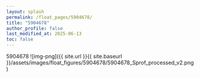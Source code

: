 ```yaml
---
layout: splash
permalink: /float_pages/5904678/
title: "5904678"
author_profile: false
last_modified_at: 2025-06-13
toc: false
---
```

 
5904678
![img-png]({{ site.url }}{{ site.baseurl }}/assets/images/float_figures/5904678/5904678_Sprof_processed_v2.png)